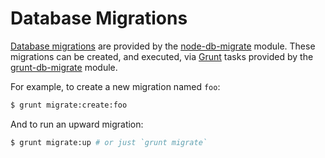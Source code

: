 # Database Migrations

[Database migrations](http://en.wikipedia.org/wiki/Schema_migration) are provided by the [node-db-migrate](https://github.com/kunklejr/node-db-migrate) module. These migrations can be created, and executed, via [Grunt](http://gruntjs.com) tasks provided by the [grunt-db-migrate](https://github.com/unknownexception/grunt-db-migrate) module.

For example, to create a new migration named `foo`:

```bash
$ grunt migrate:create:foo
```

And to run an upward migration:

```bash
$ grunt migrate:up # or just `grunt migrate`
```